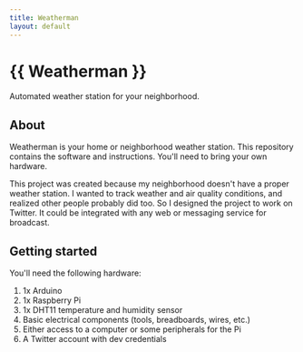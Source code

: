 ```yaml
---
title: Weatherman
layout: default
---
```


# {{ Weatherman }}
Automated weather station for your neighborhood. 

## About

Weatherman is your home or neighborhood weather station. This repository
contains the software and instructions. You'll need to bring your own hardware.

This project was created because my neighborhood doesn't have a proper weather 
station. I wanted to track weather and air quality conditions, and realized
other people probably did too. So I designed the project to work on Twitter. It
could be integrated with any web or messaging service for broadcast. 

## Getting started

You'll need the following hardware:
1. 1x Arduino
2. 1x Raspberry Pi
3. 1x DHT11 temperature and humidity sensor
4. Basic electrical components (tools, breadboards, wires, etc.)
4. Either access to a  computer or some peripherals for the Pi
5. A Twitter account with dev credentials
